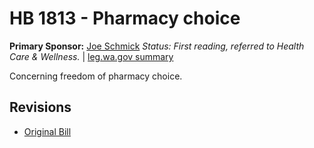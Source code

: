 # HB 1813 - Pharmacy choice
**Primary Sponsor:** [Joe Schmick](/person/leg/joe.schmick.md)
*Status: First reading, referred to Health Care & Wellness.* | [leg.wa.gov summary](https://app.leg.wa.gov/billsummary?BillNumber=1813&Year=2021)

Concerning freedom of pharmacy choice.

## Revisions
* [Original Bill](1/)